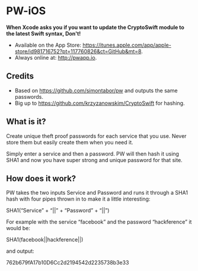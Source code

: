 # PW-iOS

__When Xcode asks you if you want to update the CryptoSwift module to the latest Swift syntax, Don't!__

- Available on the App Store: https://itunes.apple.com/app/apple-store/id981716752?pt=117760826&ct=GitHub&mt=8.
- Always online at: http://pwapp.io.

## Credits

- Based on https://github.com/simontabor/pw and outputs the same passwords.
- Big up to https://github.com/krzyzanowskim/CryptoSwift for hashing.

## What is it?

Create unique theft proof passwords for each service that you use. Never store them but easily create them when you need it.

Simply enter a service and then a password. PW will then hash it using SHA1 and now you have super strong and unique password for that site.

## How does it work?

PW takes the two inputs Service and Password and runs it through a SHA1 hash with four pipes thrown in to make it a little interesting:

SHA1(“Service” + “||” + “Password” + “||”)

For example with the service “facebook” and the password “hackference” it would be:

SHA1(facebook||hackference||)

and output:

762b679fA17b10D6Cc2d2194542d2235738b3e33
